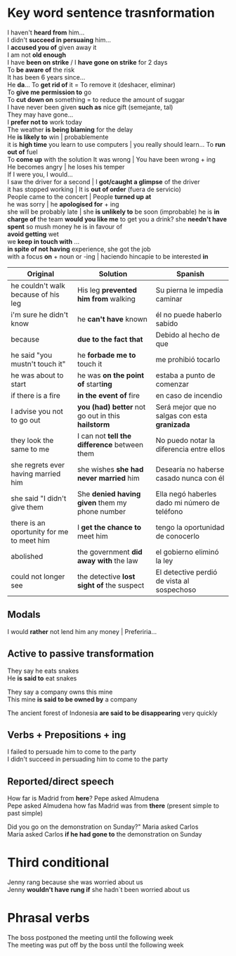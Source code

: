 # Key word sentence trasnformation

I haven't **heard from** him...  
I didn't **succeed in persuaing** him...  
I **accused you of** given away it  
I am not **old enough**   
I have **been on strike** / I **have gone on strike** for 2 days  
To **be aware of** the risk  
It has been 6 years since...  
He **da**...
To **get rid of** it = To remove it (deshacer, eliminar)  
To **give me permission to** go  
To **cut down on** something = to reduce the amount of suggar  
I have never been given **such as** nice gift (semejante, tal)  
They may have gone...  
I **prefer not to** work today  
The weather **is being blaming** for the delay   
He **is likely to** win | probablemente  
it is **high time** you learn to use computers | you really should learn...
To **run out of** fuel  
To **come up** with the solution
It was wrong | You have been wrong + ing  
He becomes angry | he loses his temper  
If I were you, I would...  
I saw the driver for a second | I **got/caught a glimpse** of the driver  
it has stopped working | It is **out of order** (fuera de servicio)  
People came to the concert | People **turned up at**  
he was sorry | he **apologised for** + ing  
she will be probably late | she **is unlikely to** be soon (improbable)
he is **in charge of** the team
**would you like me** to get you a drink?
she **needn't have spent** so mush money
he is in favour of  
**avoid getting** wet  
we **keep in touch with** ...  
**in spite of not having** experience, she got the job  
with a focus **on** + noun or -ing | haciendo hincapie 
to be interested **in**

Original                                  | Solution                                              | Spanish
------------------------------------------|-------------------------------------------------------|------------------------------------------------
he couldn't walk because of his leg       | His leg **prevented him from** walking                    | Su pierna le impedía caminar
i'm sure he didn't know                   | he **can't have** known                               | él no puede haberlo sabido
because                                   | **due to the fact that**                              | Debido al hecho de que
he said "you mustn't touch it"            | he **forbade me to** touch it                         | me prohibió tocarlo
he was about to start                     | he was **on the point of** start**ing**               | estaba a punto de comenzar
if there is a fire                        | **in the event of** fire                              | en caso de incendio
I advise you not to go out                | **you (had) better** not go out in this **hailstorm** | Será mejor que no salgas con esta **granizada**
they look the same to me                  | I can not **tell the difference** between them        | No puedo notar la diferencia entre ellos
she regrets ever having married him       | she wishes **she had never married** him              | Desearía no haberse casado nunca con él
she said "I didn't give them              | She **denied having given** them my phone number      | Ella negó haberles dado mi número de teléfono
there is an oportunity for me to meet him | I **get the chance to** meet him                      | tengo la oportunidad de conocerlo
abolished                                 | the government **did away with** the law              | el gobierno eliminó la ley
could not longer see                      | the detective **lost sight of** the suspect           | El detective perdió de vista al sospechoso

## Modals

I would **rather** not lend him any money  | Preferiria...

## Active to passive transformation

They say he eats snakes  
He **is said to** eat snakes  

They say a company owns this mine  
This mine **is said to be owned by** a company  

The ancient forest of Indonesia **are said to be disappearing** very quickly

## Verbs + Prepositions + ing

I failed to persuade him to come to the party  
I didn't succeed in persuading him to come to the party

## Reported/direct speech

How far is Madrid from **here**? Pepe asked Almudena  
Pepe asked Almudena how fas Madrid was from **there** (present simple to past simple)  

Did you go on the demonstration on Sunday?" Maria asked Carlos  
Maria asked Carlos **if he had gone to** the demonstration on Sunday

# Third conditional

Jenny rang because she was worried about us  
Jenny **wouldn't have rung if** she hadn´t been worried about us

# Phrasal verbs

The boss postponed the meeting until the following week   
The meeting was put off by the boss until the following week

